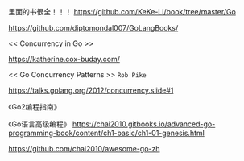 里面的书很全！！！
https://github.com/KeKe-Li/book/tree/master/Go

https://github.com/diptomondal007/GoLangBooks/

<< Concurrency in Go >>

https://katherine.cox-buday.com/

<< Go Concurrency Patterns >>   `Rob Pike`

 https://talks.golang.org/2012/concurrency.slide#1 
 
《Go2编程指南》

《Go语言高级编程》  https://chai2010.gitbooks.io/advanced-go-programming-book/content/ch1-basic/ch1-01-genesis.html

https://github.com/chai2010/awesome-go-zh